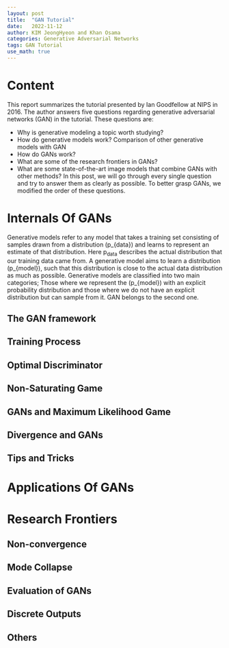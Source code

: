 ```yaml
---
layout: post
title:  "GAN Tutorial"
date:   2022-11-12
author: KIM JeongHyeon and Khan Osama
categories: Generative Adversarial Networks
tags: GAN Tutorial
use_math: true
---
```


# Content
This report summarizes the tutorial presented by Ian Goodfellow at NIPS in 2016. The author answers five questions regarding generative adversarial networks (GAN) in the tutorial. These questions are:
- Why is generative modeling a topic worth studying?
- How do generative models work? Comparison of other generative models with GAN
- How do GANs work?
- What are some of the research frontiers in GANs?
- What are some state-of-the-art image models that combine GANs with other methods?
In this post, we will go through every single question and try to answer them as clearly as possible. To better grasp GANs, we modified the order of these questions.


# Internals Of GANs

Generative models refer to any model that takes a training set consisting of samples drawn from a distribution \(p_{data}\) and learns to represent an estimate of that distribution. Here p<sub>data</sub> describes the actual distribution that our training data came from. A generative model aims to learn a distribution \(p_{model}\), such that this distribution is close to the actual data distribution as much as possible. Generative models are classified into two main categories; Those where we represent the \(p_{model}\) with an explicit probability distribution and those where we do not have an explicit distribution but can sample from it. GAN belongs to the second one. 

## The GAN framework

## Training Process

## Optimal Discriminator 

## Non-Saturating Game

## GANs and Maximum Likelihood Game

## Divergence and GANs

## Tips and Tricks

# Applications Of GANs

# Research Frontiers

## Non-convergence

## Mode Collapse

## Evaluation of GANs

## Discrete Outputs

## Others



